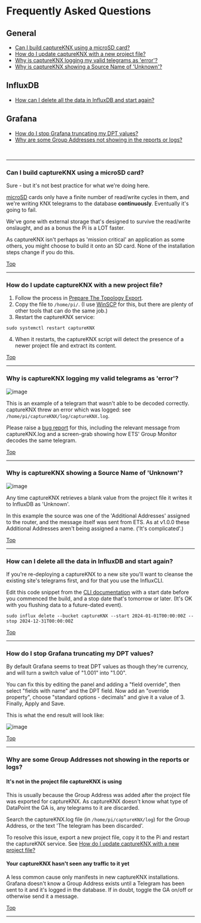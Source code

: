 # Frequently Asked Questions

## General
- [Can I build captureKNX using a microSD card?](#can-i-build-captureKNX-using-a-microsd-card)
- [How do I update captureKNX with a new project file?](#how-do-i-update-captureKNX-with-a-new-project-file)
- [Why is captureKNX logging my valid telegrams as 'error'?](#why-is-captureKNX-logging-my-valid-telegrams-as-error)
- [Why is captureKNX showing a Source Name of 'Unknown'?](#Why-is-captureKNX-showing-a-source-name-of-unknown)

## InfluxDB
- [How can I delete all the data in InfluxDB and start again?](#how-can-i-delete-all-the-data-in-influxdb-and-start-again)

## Grafana
- [How do I stop Grafana truncating my DPT values?](#how-do-i-stop-grafana-truncating-my-dpt-values)
- [Why are some Group Addresses not showing in the reports or logs?](#why-are-some-group-addresses-not-showing-in-the-reports-or-logs)

<br/>
<hr/>

### Can I build captureKNX using a microSD card?

Sure - but it's not best practice for what we're doing here.

[microSD](https://simple.wikipedia.org/wiki/MicroSD) cards only have a finite number of read/write cycles in them, and we're writing KNX telegrams to the database **continuously**. Eventually it's going to fail.

We've gone with external storage that's designed to survive the read/write onslaught, and as a bonus the Pi is a LOT faster.

As captureKNX isn't perhaps as 'mission critical' an application as some others, you might choose to build it onto an SD card. None of the installation steps change if you do this.

[Top](#frequently-asked-questions)

<hr>

### How do I update captureKNX with a new project file?

1. Follow the process in [Prepare The Topology Export](/docs/step1-prepare-the-topology-export.md).
2. Copy the file to `/home/pi/`. (I use [WinSCP](https://winscp.net/) for this, but there are plenty of other tools that can do the same job.)
3. Restart the captureKNX service:

```text
sudo systemctl restart captureKNX
```
4. When it restarts, the captureKNX script will detect the presence of a newer project file and extract its content.

[Top](#frequently-asked-questions)
<hr>


### Why is captureKNX logging my valid telegrams as 'error'?

![image](https://github.com/user-attachments/assets/8412ea42-8ff6-40ac-acbc-19dc02b38039)

This is an example of a telegram that wasn't able to be decoded correctly. captureKNX threw an error which was logged: see `/home/pi/captureKNX/log/captureKNX.log`.

Please raise a [bug report](https://github.com/greiginsydney/captureKNX/issues/new?assignees=greiginsydney&labels=&projects=&template=bug_report.md&title=) for this, including the relevant message from captureKNX.log and a screen-grab showing how ETS' Group Monitor decodes the same telegram.

[Top](#frequently-asked-questions)
<hr>

### Why is captureKNX showing a Source Name of 'Unknown'?

![image](https://github.com/user-attachments/assets/75c3d95b-9a21-4cff-8413-ac0705bd779e)

Any time captureKNX retrieves a blank value from the project file it writes it to InfluxDB as 'Unknown'.

In this example the source was one of the 'Additional Addresses' assigned to the router, and the message itself was sent from ETS. As at v1.0.0 these Additional Addresses aren't being assigned a name. ('It's complicated'.)

[Top](#frequently-asked-questions)
<hr>

### How can I delete all the data in InfluxDB and start again?

If you're re-deploying a captureKNX to a new site you'll want to cleanse the existing site's telegrams first, and for that you use the InfluxCLI.

Edit this code snippet from the [CLI documentation](https://docs.influxdata.com/influxdb/cloud/write-data/delete-data/) with a start date before you commenced the build, and a stop date that's tomorrow or later. (It's OK with you flushing data to a future-dated event).

```text
sudo influx delete --bucket captureKNX --start 2024-01-01T00:00:00Z --stop 2024-12-31T00:00:00Z
```

[Top](#frequently-asked-questions)

<hr>


### How do I stop Grafana truncating my DPT values?

By default Grafana seems to treat DPT values as though they're currency, and will turn a switch value of "1.001" into "1.00".

You can fix this by editing the panel and adding a "field override", then select "fields with name" and the DPT field. Now add an "override property", choose "standard options - decimals" and give it a value of 3. Finally, Apply and Save.

This is what the end result will look like:

![image](https://github.com/user-attachments/assets/b783f5bd-cd51-44c1-9a51-ae0bef4e08de)


[Top](#frequently-asked-questions)
<hr>

### Why are some Group Addresses not showing in the reports or logs?

#### It's not in the project file captureKNX is using

This is usually because the Group Address was added after the project file was exported for captureKNX. As captureKNX doesn't know what type of DataPoint the GA is, any telegrams to it are discarded.

Search the captureKNX.log file (in `/home/pi/captureKNX/log`) for the Group Address, or the text 'The telegram has been discarded'.

To resolve this issue, export a new project file, copy it to the Pi and restart the captureKNX service. See [How do I update captureKNX with a new project file?](/docs/FAQ.md#How-do-i-update-captureKNX-with-a-new-project-file)

#### Your captureKNX hasn't seen any traffic to it yet
A less common cause only manifests in new captureKNX installations. Grafana doesn't know a Group Address exists until a Telegram has been sent to it and it's logged in the database. If in doubt, toggle the GA on/off or otherwise send it a message.

[Top](#frequently-asked-questions)
<hr>
